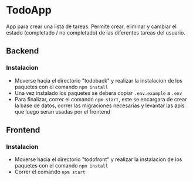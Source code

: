 # TodoApp

App para crear una lista de tareas. Permite crear, eliminar y cambiar el estado (completado / no completado) de las diferentes tareas del usuario.

## Backend

### Instalacion
- Moverse hacia el directorio "todoback" y realizar la instalacion de los paquetes con el comando `npm install`
- Una vez instalado los paquetes se debera copiar `.env.example` a `.env`
- Para finalizar, correr el comando `npm start`, este se encargara de crear la base de datos, correr las migraciones necesarias y levantar las apis que luego seran usadas por el frontend

## Frontend

### Instalacion
- Moverse hacia el directorio "todofront" y realizar la instalacion de los paquetes con el comando `npm install`
- Correr el comando `npm start`